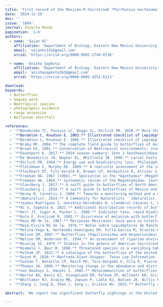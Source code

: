 ```yaml
---
title: 'First record of the Mexican-M hairstreak *Parrhasius moctezuma* (Clench, 1971) (Lepidoptera: Lycaenidae) in Texas, USA, and possible sighting of the tequila giant skipper *Aegiale hesperiaris* (Walker, 1856) (Lepidoptera: Hesperiidae)'
date: '2024-11-29'
doi: ''
issue: '1084'
journal: Insecta Mundi
pagination: '1–6'
authors:
  - name: 'Sajan KC'
    affiliation: 'Department of Biology, Eastern New Mexico University, 1500 S Avenue K Portales, NM 88130'
    email: 'sajankc143@gmail.com'
    orcid: 'https://orcid.org/0000-0002-2749-0738'

  - name: 'Anisha Sapkota'
    affiliation: 'Department of Biology, Eastern New Mexico University, 1500 S Avenue K Portales, NM 88130'
    email: 'anishasapkota363@gmail.com'
    orcid: 'https://orcid.org/0000-0002-4351-6213'

download:
keywords:
  - Butterflies
  - maguey worm
  - Neotropical species
  - photographic evidence
  - range extension
  - Wallacean shortfall

references:
  - '**Bonebrake TC, Ponisio LC, Boggs CL, Ehrlich PR. 2010.** More than just indicators: A review of tropical butterfly ecology and conservation. Biological Conservation 143(8): 1831–1841.
  - '**Bordelon C, Knudson E. 2003.** Illustrated checklist of Lepidoptera of the lower Rio Grande Valley. Part 1: Butterflies. TLS PUB. 9a. Texas Lepidoptera Survey; Houston, TX. 54 p.'
  - '**Bordelon C, Knudson E. 2006.** Illustrated checklist of Lepidoptera of the lower Rio Grande Valley. Vol. 1: Butterflies. TLS PUB. 9a. Texas Lepidoptera Survey; Houston, TX. 60 p.'
  - '**Braby MF. 2004.** The complete field guide to butterflies of Australia. CSIRO Publishing; Melbourne, Australia. 339 p.'
  - '**Brown KS. 1991.** Conservation of Neotropical environments: insects as indicators. p. 350–404. In: Collines NM, Thomas JA (eds.). The conservation of insects and their habitats. Academic Press; London. 468 p.'
  - '**Davenport K. 2017.** 2016 season summary: Zone 3 Southwest/Hawaii, Arizona, California, Nevada, and Hawaii. News of the Lepidopterists’ Society 59(Supplement 1): 33–42.'
  - '**De Benedictis JA, Wagner DL, Whitfield JB. 1990.** Larval hosts of Microlepidoptera of the San Bruno Mountains, California. Atala 16: 14–18.'
  - '**Ehrlich PR. 1994.** Energy use and biodiversity loss. Philosophical Transactions of the Royal Society B 344: 99–104.'
  - '**Fleishman E, Murphy DD. 2009.** A realistic assessment of the indicator potential of butterflies and other charismatic taxonomic groups. Conservation Biology 23(5): 1109–1116.'
  - '**Flockhart DT, Fitz-Gerald B, Brower LP, Derbyshire R, Altizer S, Hobson KA, Wassenaar LI, Norris DR. 2017.** Migration distance as a selective episode for wing morphology in a migratory insect. Movement Ecology 5: 1–9.'
  - '**Freeman HA. 1967 [1966].** Speciation in the *Agathymus* (Megathymidae). Journal of Research on the Lepidoptera 5(4): 209–214.'
  - '**Freeman HA. 1969.** Systematic review of the Megathymidae. Journal of the Lepidopterists’ Society 23(suppl. 1): 1–59.'
  - '**Glassberg J. 2017.** A swift guide to butterflies of North America. Princeton University Press; Princeton, NJ. 420 p.'
  - '**Glassberg J. 2018.** A swift guide to butterflies of Mexico and Central America. Princeton University Press; Princeton, NJ. 304 p.'
  - '**Hermy M, Cornelis J. 2000.** Towards a monitoring method and a number of multifaceted and hierarchical biodiversity indicators for urban and suburban parks. Landscape and Urban Planning 49: 149–162.'
  - '**iNaturalist. 2024.** A Community for Naturalists · iNaturalist. Available at https://www.inaturalist.org (Last accessed August 22, 2024.)'
  - '**Jaimes-Rodríguez I, González-Hernández H, Llanderal-Cázares C, Rodríguez-Ortega A, Guzmán-Franco AW. 2020.** Traditional Mexican dish is associated with more than one skipper species (Lepidoptera, Hesperiidae, Megathiminae, Aegialini). Annals of the Entomological Society of America 113(3): 183–192.'
  - '**KC S, Sapkota A. 2022.** Additional distribution records of butterflies (Lepidoptera: Rhopalocera) with seven species new to Nepal. Biodiversitas Journal of Biological Diversity 23(5): 2711–2738.'
  - '**Kerr JT, Sugar A, Packer L. 2000.** Indicator taxa, rapid biodiversity assessment, and nestedness in an endangered ecosystem. Conservation Biology 14: 1726–1734.'
  - '**Kula E, Kralicek M. 1995.** Occurrence of melanism with butterflies in polluted area Decinsky Sneznik. Lesnictvi 41: 257–264.'
  - '**Maza RR de la. 1987.** Mariposas Mexicanas: Guía para su Colecta y Determinación. Fondo de Cultura Económica. S. A. de C. V.; Mexico City, Mexico. 302 p.'
  - '**Maza-Elvira RG de la. 1976.** Notas sobre Lepidópteros de Rancho Viejo y Tepoztlán, Morelos, México. Segunda parte: Hesperidos, Megatimidos y Castnidos. Revista de la Sociedad Mexicana de Lepidopterología 2(1):15–23.'
  - '**Molina-Vega A, Hernández-Domínguez EM, Villa-García M, Álvarez-Cervantes J. 2021.** *Comadia redtenbacheri* (Lepidoptera: Cossidae) and *Aegiale hesperiaris* (Lepidoptera: Hesperiidae), two important edible insects of *Agave salmiana* (Asparagales: Asparagaceae): a review. International Journal of Tropical Insect Science 41: 1977–1988.'
  - '**Nelson SM. 2007.** Butterflies (Papilionoidea and Hesperioidea) as potential ecological indicators of riparian quality in the semi-arid western United States. Ecological Indicators 7(2): 469–480.'
  - '**Nelson SM, Andersen DC. 1994.** An assessment of riparian environmental quality by using butterflies and disturbance susceptibility scores. Southwest Naturalist 39(2): 137–142.'
  - '**Nicolay SS. 1979.** Studies in the genera of American hairstreaks. 5. A review of the Hubnerian genus *Parrhasius* and description of a new genus *Michaelus* (Lycaenidae: Eumaeini). Bulletin of the Allyn Museum 56: 1–52.'
  - '**Niemelä J, Baur B. 1998.** Threatened species in a vanishing habitat: plants and invertebrates in calcareous grasslands in the Swiss Jura mountains. Biodiversity and Conservation 7: 1407–1416.'
  - '**Pelham JP. 2023.** A catalogue of the butterflies of the United States and Canada. McGuire Center for Lepidoptera and Biodiversity, Florida Museum of Natural History; Burke Museum of Natural History and Culture. Available at https:// butterfliesofamerica.com/US-Can-Cat.htm (Last accessed August 23, 2024.)'
  - '**Quinn M. 2020.** Manfreda Giant-Skipper. Texas Lep Information. Available at https://www.texasento.net/Stallingsia.htm (Last accessed August 24, 2024.)'
  - '**Suchan T, Bataille CP, Reich MS, Toro-Delgado E, Vila R, Pierce NE, Talavera G. 2024.** A trans-oceanic flight of over 4,200 km by painted lady butterflies. Nature Communications 15(1): 5205.'
  - '**Thomas JA. 2005.** Monitoring change in the abundance and distribution of insects using butterflies and other indicator groups. Philosophical Transactions of the Royal Society B: Biological Sciences 360: 339–357.'
  - '**van Nouhuys S, Hanski I. 2005.** Metacommunities of butterflies, their host plants and their parasitoids. p. 99–121. In: Holyoak M, Leibold MA, Holt RD (eds.). Metacommunities: spatial dynamics and ecological communities. University of Chicago Press; Chicago. 520 p.'
  - '**Warren AD, Davis KJ, Stangeland EM, Pelham JP, Willmott KR, Grishin NV. 2024.** Illustrated Lists of American Butterflies (North and South America). Available at https://www.butterfliesofamerica.com/index.html (Last accessed August 24, 2024.)'
  - '**Whittaker RJ, Araújo MB, Jepson P, Ladle RJ, Watson JE, Willis KJ. 2005.** Conservation biogeography: assessment and prospect. Diversity and Distributions 11:3–23.'
  - '**Zhang J, Cong Q, Shen J, Song L, Grishin NV. 2023.** Butterfly classification and species discovery using genomics. Taxonomic Report of the International Lepidoptera Survey 11(3): 1–93 + 54 figs.'

abstract: 'We report two significant butterfly sightings in the United States, observed during an opportunistic photographic survey conducted in south Texas between December 2022 and January 2023. *Parrhasius moctezuma* (Clench, 1971) (Lepidoptera: Lycaenidae) was sighted at the National Butterfly Center in Mission, Texas, on January 5, 2023, marking the first documented record of the species in Texas and only the second in the United States, as confirmed by photographic evidence. Additionally, *Aegiale hesperiaris* (Walker, 1856) (Lepidoptera: Hesperiidae) was potentially observed at the same location on December 4, 2022, although lacking photographic documentation or a collected specimen, highlighting the need for further observations in south Texas. These extralimital records enhance our understanding of the distributions and potential range expansions of these two taxa.'

---
```

